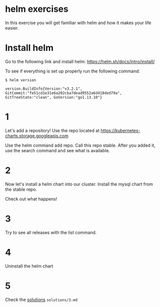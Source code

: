 # helm exercises

In this exercise you will get familiar with helm and how it makes your life easier.

# Install helm

Go to the following link and install helm:
https://helm.sh/docs/intro/install/

To see if everything is set up properly run the following command:

```
$ helm version

version.BuildInfo{Version:"v3.2.1", GitCommit:"fe51cd1e31e6a202cba7dead9552a6d418ded79a", GitTreeState:"clean", GoVersion:"go1.13.10"}
```

# 1

Let's add a repository! Use the repo located at https://kubernetes-charts.storage.googleapis.com

Use the helm command add repo.
Call this repo stable.
After you added it, use the search command and see what is available.

# 2

Now let's install a helm chart into our cluster.
Install the mysql chart from the stable repo.

Check out what happens!

# 3

Try to see all releases with the list command.

# 4

Uninstall the helm chart

# 5

Check the [solutions](solutions/3.md) `solutions/3.md`
